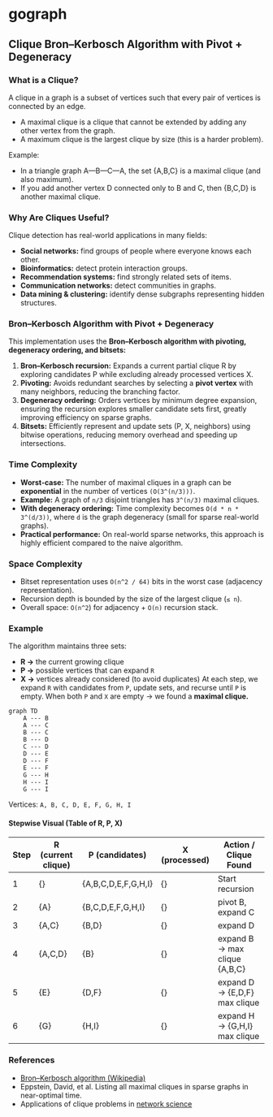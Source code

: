 # gograph

## Clique Bron–Kerbosch Algorithm with Pivot + Degeneracy

### What is a Clique?

A clique in a graph is a subset of vertices such that every pair of vertices is connected by an edge.
- A maximal clique is a clique that cannot be extended by adding any other vertex from the graph.
- A maximum clique is the largest clique by size (this is a harder problem).

Example:
- In a triangle graph A—B—C—A, the set {A,B,C} is a maximal clique (and also maximum).
- If you add another vertex D connected only to B and C, then {B,C,D} is another maximal clique.

### Why Are Cliques Useful?

Clique detection has real-world applications in many fields:
- **Social networks:** find groups of people where everyone knows each other.
- **Bioinformatics:** detect protein interaction groups.
- **Recommendation systems:** find strongly related sets of items.
- **Communication networks:** detect communities in graphs.
- **Data mining & clustering:** identify dense subgraphs representing hidden structures.

### Bron–Kerbosch Algorithm with Pivot + Degeneracy
This implementation uses the **Bron–Kerbosch algorithm with pivoting, degeneracy ordering, and bitsets:**
1. **Bron–Kerbosch recursion:** Expands a current partial clique R by exploring candidates P while excluding already processed vertices X.
2. **Pivoting:** Avoids redundant searches by selecting a **pivot vertex** with many neighbors, reducing the branching factor.
3. **Degeneracy ordering:** Orders vertices by minimum degree expansion, ensuring the recursion explores smaller candidate sets first, greatly improving efficiency on sparse graphs.
4. **Bitsets:** Efficiently represent and update sets (P, X, neighbors) using bitwise operations, reducing memory overhead and speeding up intersections.

### Time Complexity
- **Worst-case:** The number of maximal cliques in a graph can be **exponential** in the number of vertices `(O(3^(n/3)))`.
- **Example:** A graph of `n/3` disjoint triangles has `3^(n/3)` maximal cliques.
- **With degeneracy ordering:** Time complexity becomes `O(d * n * 3^(d/3))`, where `d` is the graph degeneracy (small for sparse real-world graphs).
- **Practical performance:** On real-world sparse networks, this approach is highly efficient compared to the naive algorithm.

### Space Complexity
- Bitset representation uses `O(n^2 / 64)` bits in the worst case (adjacency representation).
- Recursion depth is bounded by the size of the largest clique (`≤ n`).
- Overall space: `O(n^2`) for adjacency + `O(n)` recursion stack.

### Example 
The algorithm maintains three sets:
- **R →** the current growing clique
- **P →** possible vertices that can expand `R`
- **X →** vertices already considered (to avoid duplicates)
At each step, we expand `R` with candidates from `P`, update sets, and recurse until `P` is empty. When both `P` and `X` are empty → we found a **maximal clique.**

```mermaid
graph TD
    A --- B
    A --- C
    B --- C
    B --- D
    C --- D
    D --- E
    D --- F
    E --- F
    G --- H
    H --- I
    G --- I
```
Vertices: `A, B, C, D, E, F, G, H, I`




#### Stepwise Visual (Table of R, P, X)
| Step | R (current clique) | P (candidates)      | X (processed) | Action / Clique Found         |
| ---- | ------------------ | ------------------- | ------------- | ----------------------------- |
| 1    | {}                 | {A,B,C,D,E,F,G,H,I} | {}            | Start recursion               |
| 2    | {A}                | {B,C,D,E,F,G,H,I}   | {}            | pivot B, expand C             |
| 3    | {A,C}              | {B,D}               | {}            | expand D                      |
| 4    | {A,C,D}            | {B}                 | {}            | expand B → max clique {A,B,C} |
| 5    | {E}                | {D,F}               | {}            | expand D → {E,D,F} max clique |
| 6    | {G}                | {H,I}               | {}            | expand H → {G,H,I} max clique |

### References
- [Bron–Kerbosch algorithm (Wikipedia)](https://en.wikipedia.org/wiki/Bron%E2%80%93Kerbosch_algorithm)
- Eppstein, David, et al. Listing all maximal cliques in sparse graphs in near-optimal time.
- Applications of clique problems in [network science](https://en.wikipedia.org/wiki/Clique_problem)
